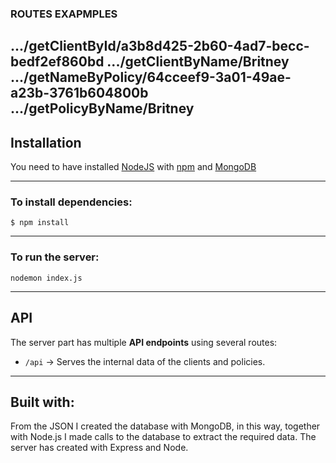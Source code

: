 ### ROUTES EXAPMPLES

.../getClientById/a3b8d425-2b60-4ad7-becc-bedf2ef860bd
.../getClientByName/Britney
.../getNameByPolicy/64cceef9-3a01-49ae-a23b-3761b604800b
.../getPolicyByName/Britney
---

## Installation

You need to have installed [NodeJS](https://nodejs.org/) with [npm](https://www.npmjs.com/) and [MongoDB](https://www.mongodb.com/)

---

### To install dependencies:

```
$ npm install 
```
---

### To run the server:

```
nodemon index.js
```
---

## API

The server part has multiple **API endpoints** using several routes:

- `/api` -> Serves the internal data of the clients and policies.

---

## Built with:

From the JSON I created the database with MongoDB, in this way, together with Node.js I made calls to the database to extract the required data.
The server has created with Express and Node. 

